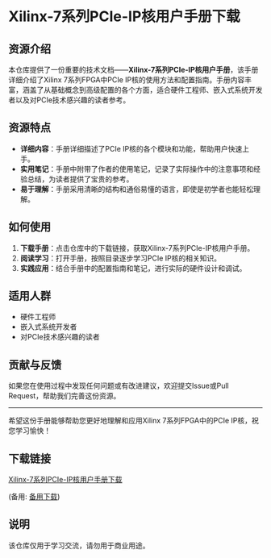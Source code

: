 # Xilinx-7系列PCIe-IP核用户手册下载

## 资源介绍

本仓库提供了一份重要的技术文档——**Xilinx-7系列PCIe-IP核用户手册**，该手册详细介绍了Xilinx 7系列FPGA中PCIe IP核的使用方法和配置指南。手册内容丰富，涵盖了从基础概念到高级配置的各个方面，适合硬件工程师、嵌入式系统开发者以及对PCIe技术感兴趣的读者参考。

## 资源特点

- **详细内容**：手册详细描述了PCIe IP核的各个模块和功能，帮助用户快速上手。
- **实用笔记**：手册中附带了作者的使用笔记，记录了实际操作中的注意事项和经验总结，为读者提供了宝贵的参考。
- **易于理解**：手册采用清晰的结构和通俗易懂的语言，即使是初学者也能轻松理解。

## 如何使用

1. **下载手册**：点击仓库中的下载链接，获取Xilinx-7系列PCIe-IP核用户手册。
2. **阅读学习**：打开手册，按照目录逐步学习PCIe IP核的相关知识。
3. **实践应用**：结合手册中的配置指南和笔记，进行实际的硬件设计和调试。

## 适用人群

- 硬件工程师
- 嵌入式系统开发者
- 对PCIe技术感兴趣的读者

## 贡献与反馈

如果您在使用过程中发现任何问题或有改进建议，欢迎提交Issue或Pull Request，帮助我们完善这份资源。

---

希望这份手册能够帮助您更好地理解和应用Xilinx 7系列FPGA中的PCIe IP核，祝您学习愉快！

## 下载链接
[Xilinx-7系列PCIe-IP核用户手册下载](https://pan.quark.cn/s/df7fc5233705) 

(备用: [备用下载](https://pan.baidu.com/s/1bBku30yJET3gNGcooosIpQ?pwd=1234))

## 说明

该仓库仅用于学习交流，请勿用于商业用途。
